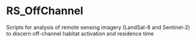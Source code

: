 # RS_OffChannel
Scripts for analysis of remote sensing imagery (LandSat-8 and Sentinel-2) to discern off-channel habitat activation and residence time
